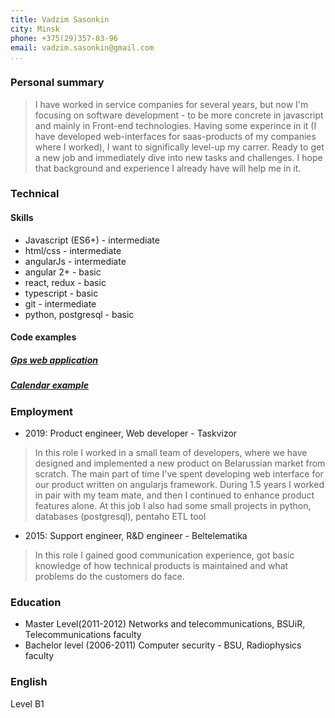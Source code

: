 ```yaml
---
title: Vadzim Sasonkin
city: Minsk
phone: +375(29)357-83-96
email: vadzim.sasonkin@gmail.com
...
```


### Personal summary

> I have worked in service companies for several years, but now  I'm focusing on software development - to be more concrete in javascript and mainly in Front-end technologies. Having some experince in it (I have developed web-interfaces for saas-products of my companies where I worked), I want to significally level-up my carrer. Ready to get a new job and immediately dive into new tasks and challenges. I hope that background and experience I already have will help me in it.

### Technical

#### Skills

* Javascript (ES6+) - intermediate
* html/css - intermediate
* angularJs - intermediate
* angular 2+ - basic
* react, redux - basic
* typescript - basic
* git - intermediate
* python, postgresql - basic

#### Code examples
##### [Gps web application](https://github.com/OrionT/NG6-starter)
##### [Calendar example](https://github.com/OrionT/podcast)

### Employment 

- 2019: Product engineer, Web developer - Taskvizor

> In this role I worked in a small team of developers, where we have designed and implemented a new product on Belarussian market from scratch. The main part of time I've spent developing web interface for our product written on angularjs framework. During 1.5 years I worked in pair with my team mate, and then I continued to enhance product features alone. At this job I also had some small projects in python, databases (postgresql), pentaho ETL tool

- 2015: Support engineer, R&D engineer -  Beltelematika

> In this role I gained good communication experience, got basic knowledge of how technical products is maintained and what problems do the customers do face.

### Education

- Master Level(2011-2012)     Networks and telecommunications, BSUiR, Telecommunications faculty
- Bachelor level (2006-2011)     Computer security - BSU, Radiophysics faculty

### English
Level B1